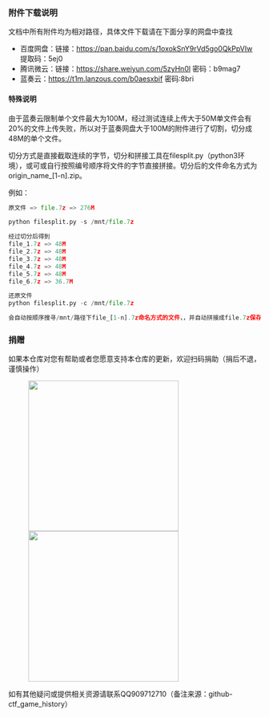 ### 附件下载说明

文档中所有附件均为相对路径，具体文件下载请在下面分享的网盘中查找

- 百度网盘：链接：https://pan.baidu.com/s/1oxokSnY9rVd5go0QkPpVIw 提取码：5ej0
- 腾讯微云：链接：https://share.weiyun.com/5zyHn0l 密码：b9mag7
- 蓝奏云：https://t1m.lanzous.com/b0aesxbif 密码:8bri

#### 特殊说明

由于蓝奏云限制单个文件最大为100M，经过测试连续上传大于50M单文件会有20%的文件上传失败，所以对于蓝奏网盘大于100M的附件进行了切割，切分成48M的单个文件。

切分方式是直接截取连续的字节，切分和拼接工具在filesplit.py（python3环境），或可或自行按照编号顺序将文件的字节直接拼接。切分后的文件命名方式为origin_name_[1-n].zip。

例如：

```python
原文件 => file.7z => 276M

python filesplit.py -s /mnt/file.7z

经过切分后得到
file_1.7z => 48M
file_2.7z => 48M
file_3.7z => 48M
file_4.7z => 48M
file_5.7z => 48M
file_6.7z => 36.7M

还原文件
python filesplit.py -c /mnt/file.7z

会自动按顺序搜寻/mnt/路径下file_[1-n].7z命名方式的文件，，并自动拼接成file.7z保存到/mnt/路径下
```

### 捐赠

如果本仓库对您有帮助或者您愿意支持本仓库的更新，欢迎扫码捐助（捐后不退，谨慎操作）

<figure class="half">
<img src="https://gitee.com/og/CDN/raw/master/blog/static/img/wechatpay.png" width="300"  />
<img src="https://gitee.com/og/CDN/raw/master/blog/static/img/alipay.jpg" width="300" />
</figure>



如有其他疑问或提供相关资源请联系QQ909712710（备注来源：github-ctf_game_history）

